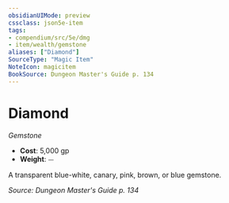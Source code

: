 ```yaml
---
obsidianUIMode: preview
cssclass: json5e-item
tags:
- compendium/src/5e/dmg
- item/wealth/gemstone
aliases: ["Diamond"]
SourceType: "Magic Item"
NoteIcon: magicitem
BookSource: Dungeon Master's Guide p. 134
---
```

# Diamond
*Gemstone*  

- **Cost**: 5,000 gp
- **Weight**: ⏤

A transparent blue-white, canary, pink, brown, or blue gemstone.

*Source: Dungeon Master's Guide p. 134*